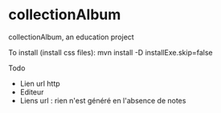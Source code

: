 # collectionAlbum

collectionAlbum, an education project

To install (install css files):
mvn install -D installExe.skip=false

Todo
* Lien url http
* Editeur
* Liens url : rien n'est généré en l'absence de notes
